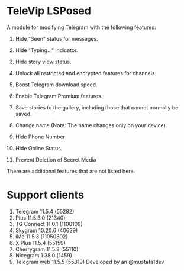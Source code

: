 # TeleVip LSPosed

A module for modifying Telegram with the following features:

1. Hide "Seen" status for messages.


2. Hide "Typing..." indicator.


3. Hide story view status.


4. Unlock all restricted and encrypted features for channels.


5. Boost Telegram download speed.


6. Enable Telegram Premium features.


7. Save stories to the gallery, including those that cannot normally be saved.


8. Change name (Note: The name changes only on your device).

9. Hide Phone Number

10. Hide Online Status

11. Prevent Deletion of Secret Media

There are additional features that are not listed here.

# Support clients
1. Telegram 11.5.4 (55282)
2. Plus 11.5.3.0 (21340)
3. TG Connect 11.0.1 (1100109)
4. Skygram 10.20.6 (40639)
5. iMe 11.5.3 (11050302)
6. X Plus 11.5.4 (55159)
7. Cherrygram 11.5.3 (55110)
8. Nicegram 1.38.0 (1459)
9. Telegram web 11.5.5 (55319)
Developed by an @mustafa1dev

